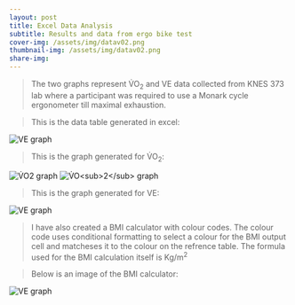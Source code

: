 ```yaml
---
layout: post 
title: Excel Data Analysis
subtitle: Results and data from ergo bike test  
cover-img: /assets/img/datav02.png
thumbnail-img: /assets/img/datav02.png
share-img:
---
```


>The two graphs represent &#x56;&#x0307;O<sub>2</sub> and VE data collected from KNES 373 lab where a participant was required to use a Monark cycle ergonometer till maximal exhaustion.


>This is the data table generated in excel:
<img src="/project3theme/assets/img/datav02.png" alt="VE graph" itemprop="image" class="u-photo">


>This is the graph generated for &#x56;&#x0307;O<sub>2</sub>:
>
![&#x56;&#x0307;O<sub>2</sub> graph](project3theme/assets/img/VO2graph.png)
<img src="/project3theme/assets/img/VO2graph.png" alt="&#x56;&#x0307;O<sub>2</sub> graph" itemprop="image" class="u-photo">

>This is the graph generated for VE:
>
<img src="/project3theme/assets/img/VEgraph.png" alt="VE graph" itemprop="image" class="u-photo">

>I have also created a BMI calculator with colour codes. The colour code uses conditional formatting to select a colour for the BMI output cell and matcheses it to the colour on the refrence table. The formula used for the BMI calculation itself is Kg/m<sup>2</sup>


>Below is an image of the BMI calculator:
>
<img src="/project3theme/assets/img/BMIcalc.png" alt="VE graph" itemprop="image" class="u-photo">
